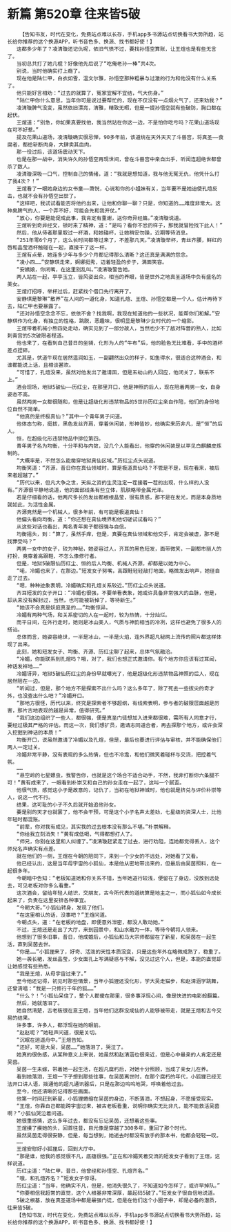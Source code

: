 # 新篇 第520章 往来皆5破
        【告知书友，时代在变化，免费站点难以长存，手机app多书源站点切换看书大势所趋，站长给你推荐的这个换源APP，听书音色多、换源、找书都好使！】
       这都多少年了？凌清璇还记仇呢，依旧气愤不过，要找孙悟空算账，让王煊也是有些无言了。
       当初总共打了她几棍？好像他先后说了“吃俺老孙一棒”共4次。
       别说，当时他确实打上瘾了。
       现在他是陆仁甲，白衣如雪，温文尔雅，孙悟空那种粗暴与过激的行为和他没有什么关系了。
       他只能好言相劝：“过去的就算了，冤家宜解不宜结，气大伤身。”
       “陆仁甲你什么意思，当年你可是说过要帮忙的，现在不仅没有一点烟火气了，还来劝我？”
       凌清璇脾气没变，虽然依旧漂亮，清雅，精致无暇，但是一提孙悟空就有些破防，胸口都在起伏。
       王煊道：“别急，你如果真要找他，我当然站在你这一边，不是怕你吃亏吗？花果山道场现在可不好惹。”
       提及花果山道场，凌清璇确实很忌惮，90多年前，该道统在天外天灭了斗兽宫，将真圣——食腐者，都给斩断肉身，大肆卖其血肉。
       那一役过后，该道场震动天下。
       也是在那一战中，消失许久的孙悟空再现世间，曾在斗兽宫中亲自出手，听闻连超绝世都曾杀了数人。
       凌清璇深吸一口气，控制自己的情绪，道：“我就是想知道，我与他无冤无仇，他凭什么打了我4次？！”
       王煊看了一眼她身边的女书童——萧悦，心说和你的小姐妹有关，当年要不是她迫使孔煊反击，也就不会有孙悟空出世了。
       “这样吧，我试试看能否将他约出来，让他和你聊一聊？只是，你知道的……难度非常大。这种臭脾气的人，一个弄不好，可能会先和我开仗。”
       “放心，你要是能促成此事，我肯定有重谢，送你奇异经篇。”凌清璇说道。
       王煊听到奇异经文，顿时来了精神，道：“是吗？看你不忿的样子，那我就冒险找下此人！”
       然后，他从侍者那里取过一杯酒，和她碰杯，让她稍安勿躁，近期等待消息。
       “251年零6个月了，这么长时间都等过来了，不差那几天。”凌清璇举杯，青丝齐腰，鲜红的唇和晶莹酒杯触碰在一起，直接干了这一杯。
       王煊有点晕，她连多少年与多少个月都记得那么清晰？这还真是满满的怨念。
       “凌小四……”安静琪走来，婀娜挺秀，迈着轻盈的步子，满面笑容。
       “安姨娘，你闭嘴，在这里别乱叫。”凌清璇警告她。
       两人站在一起，亭亭玉立，皆风姿出众，相当的养眼，皆是世外之地真圣道场中负有盛名的美女。
       王煊打招呼，举杯过后，赶紧找个借口先行离开了。
       安静琪是黎琳“散养”在人间的一道化身，知道孔煊、王煊、孙悟空都是一个人，估计再待下去，陆仁甲也要暴露了。
       “还对孙悟空念念不忘，依依不舍？找我啊，我现在知道他的一些状况，能帮你们和解。”安静琪作为化身，有独立的性格，跳脱，恶趣味，很明显是黎琳少女时代的一个缩影。
       王煊带着机械小熊四处走动，确实见到了一部分故人，当然也少不了敌对阵营的熟人，比如刺青宫的5次破限者程道。
       他也来了，在看到自己昔日的坐骑，化形为人的“牛布”后，他的脸色无比难看，手中的酒杯差点捏碎。
       尤其是，伏道牛现在居然温润如玉，一副翩然出众的样子，如鱼得水，很适合这种酒会，和谁都能说上话，且相谈甚欢。
       “可惜了，孔煊没来，虽然对他发出了邀请函，但是五劫山的人回应，他闭关了，联系不上。”
       酒会现场，地狱5破仙——历红尘，在那里开口，他是神照的后人，现在陪着两男一女，自身姿态不高。
       虽然两男一女都很随和，但是让超级化形违禁物品的5世孙历红尘亲自作陪，他们的身份地位自然不简单。
       “他真的是终极真仙？”其中一个青年男子问道。
       他体态匀称，挺拔，黑色发丝齐肩，穿着休闲装，形神皆妙，他确实来历非凡，是“恒”的后人。
       恒，在超级化形违禁物品中排位第四。
       青年男子名为均衡，十分平和与内敛，没几个人能看出，他穿的休闲装是以罕见白麒麟皮炼制的。
       “大概率是，不然怎么能凿穿地狱真仙区域。”历红尘点头说道。
       均衡笑道：“齐源，昔日你在真仙领域时，算是极道真仙吗？不管是不是，现在看来，被后来者超越了。”
       “历代以来，但凡大争之世，天纵之资的生灵注定一茬接着一茬的出现，什么样的人没有。”齐源很平静地说道，他的面部线条有些立体，肌肤略带金属光泽。
       若是仔细看的话，他两尺多长的发丝都根根晶莹，很有质感，那不是在发光，而是本身质地就如此，为活性金属。
       齐源竟然是一个机械人，很多年前，有可能是极道真仙！
       他偏头看向均衡，道：“你还想在真仙境界和他切磋试试看吗？”
       从这些对话也看出，两名青年男子都很强与自信。
       均衡摇头，到：“算了，虽然手痒，但是，真要在真仙领域和他交手，肯定会被虐，那不是找罪受吗？”
       两男一女中的女子，较为神秘，她姿容过人，齐耳的黑色短发，面带微笑，一副都市丽人的打扮，竟穿着高跟鞋，不怎么像修行者。
       但是，地狱5破限仙历红尘、恒的后人均衡、机械人齐源，却都是以她为中心。
       “喏，冷媚也来了，在那边。”短发女子努嘴，高跟鞋轻轻敲打地面，略微发出响声，她径自走了过去。
       “嗯，种种迹象表明，冷媚确实和孔煊关系较近。”历红尘点头说道。
       齐耳短发的女子开口：“冷媚也很强，不要单看表象，她或许具备非常强大的血脉，但是，却从来没有解封过，当然，也可能被斩掉了，等待新生。”
       “她该不会真是妖庭真圣的……”均衡惊异。
       冷媚有两种气场，和关系密切的人在一起时，较为热情，十分灿烂。
       而平日间，在外行走时，她则是冰山美人，气质与神韵相当的冷冽，这样也避免了很多人的搭讪。
       总体而言，她姿容绝世，一半是冰山，一半是火焰，连外界超凡秘网上流传的照片都这样体现了出来。
       此刻，她和短发女子、均衡、齐源、历红尘聊了起来，总体气氛融洽。
       “冷媚，你能联系到孔煊吗？哦，对了，我们也想正式邀请你。有个地方你应该有过耳闻，神话发祥地……”
       冷媚讶异，地狱5破仙历红尘的身份早就曝光了，他是超级化形违禁物品神照的后人，现在居然陪在一边。
       “听闻过，但是，那个地方不是探索不出什么吗？这么多年了，除了死去一些拔尖的奇才外，也没查出什么吧？”冷媚开口。
       “那地方很怪，历代以来，终究是探索者不够超纲，有线索表明，参与者的破限层面越是厉害，那片古地表现的越是异常，值得研究。”
       “我们这边组织了一些人，都很强，便是真圣门徒想加入进来都很难，需所有人同意才行，要经过极其严格的评估。而这一次，我们想扩员，邀请志同道合者，再去探那个地方，或许会深入挖掘到神话的本质！”
       均衡开口，说虽然邀请了冷媚以及孔煊，但是，最后也要进行评估与审核，并不能确保他们两人一定过关。
       冷媚非常平静，没有表现的多么热情，但也不冷澹，和他们微笑着碰杯与交流，把控着气氛。
       ……
       “悬空岭的七星嫖虫，我警告你，也就是这个场合不适合动手，不然，我非打断你六条腿不可！”黄有成来了，一眼看到朴崇又和自己的孙女走在一起了，这叫一个腻歪。
       他很气愤，感觉这小子是故意的，记仇了，当初在地狱神城时，他也就是挤兑与评价朴崇等人，说这一代不行。
       结果，这可耻的小子不久后就开始追他孙女。
       要是别的天才也就罢了，他不会干预，可是这个小子名声太差劲，七星级的资深人士，比他年轻时都混账。
       “前辈，你对我有成见，其实我的过去根本没有那么不堪。”朴崇解释。
       “你给我立刻消失！”黄有成低喝，气得都想打人了。
       “师兄，你别在这里和人纠缠了。”凌清璇赶紧走了过去，进行劝阻，连她都觉得丢人，这个师兄名声确实有点差。
       就在他们的一侧，王煊在今朝的陪同下，来到一个少女的不远处，对她看了又看。
       他已经认出，这是当年母宇宙的小狐仙，本是他从密地带出来的，但最后由吴茵照料，在一起很多年。
       今朝暗中告知：“老板知道她和你关系不错，当年她道行较浅，便留在了身边，没放到远处去，可见老板对你多么看重。”
       这次酒会，留给年轻人结识，交朋友，古今所代表的道统算是地主之一，而小狐仙如今成长起来了，负责在这里安排各种事宜。
       “今朝大哥。”小狐仙转身，发现了他们。
       “在这里相认的话，没事吧？”王煊问道。
       今朝点头，道：“在老板的地盘，即便意外泄密，都没人敢动她。”
       不过，王煊还是走出了大厅，来到园景中，和山水融为一体，等待今朝将人领来。
       他想到了很多旧事，昔日，他成婚后，小狐仙和马大宗师都留在了新星，和吴茵在一起生活，直到吴茵去世。
       “你是……”小狐狸来了，好奇、活泼的天性本质没变，只是这些年外在略微成熟了，稳重了。
       她一袭长裙，发丝晶莹，少女面孔上写满疑惑与不解，没见过这个人，但是，本能的直觉却让她感觉有些熟悉。
       “我是王煊，从母宇宙过来了。”
       至今他还记得，初见时那些情景，当年小狐狸还没化形，学大吴走猫步，和赵清涵学跳舞，还曾清唱：“我是一只修行千年的狐……”
       “什么？！”小狐仙呆住了，整个人都傻在那里，很多事浮现心间，像是快进的电影般翻篇。
       然后，她就落泪了。
       她自然清楚，古老板很在意王煊，当年他们这群没成仙的人能够被带走，就是王煊和古今交易的结果。
       许多事，许多人，都浮现在她的眼前。
       “赵赵呢？”她轻声问道，很是关切。
       “沉眠在逍遥舟中。”王煊告知。
       “还好，可是大吴，吴茵……”她落泪了，哭泣了。
       她真的很伤感，从某种意义上来说，她虽然和赵清涵也很亲近，但是心中最亲的人肯定还是吴茵。
       吴茵一生未嫁，带着她一起生活，在超凡腐朽后，对她十分照顾，当成了亲女儿在养。
       看到她落泪，王煊一下子想到那些往事，在吴茵离世时，在那个腐朽的年代，小狐狸已经无法开口讲人语，拨通他的超凡通讯器后，只是在那边呜呜地哭，呼唤着他过去。
       至今，他还清晰的记得那些画面。
       他第一时间赶到新星，小狐狸蜷缩在吴茵的身边，不断落泪，不想起身，不愿接受现实。
       “王煊，你靠自己都能跨宇宙过来，被古老板看重，说明你确实无比非凡，能不能救活吴茵啊？”小狐仙哭泣着问道。
       她很重感情，这么多年过去，都没有忘记吴茵，还想着这些事。
       王煊摸了摸她的头，回首往昔，目光像是穿越了300多年，重回了那个时代。
       虽然吴茵走得很安静，但是，每当想到，她逝去时都没有放手的那本书，他都会轻轻一叹。
       ……
       王煊安慰好小狐狸后，回到大厅中。
       “那是谁，给我的感觉很不凡，底蕴很强。”正在和冷媚笑着交流的短发女子看到了王煊，这样说道。
       历红尘道：“陆仁甲，昔日，他曾经和孙悟空、孔煊齐名。”
       “哦，和孔煊齐名？”短发女子惊讶。
       历红尘道：“当年，他确实不凡，但是，他消失很久了，不知道如今怎样了，或许早掉队。”
       “你要相信我超常的直觉，这个人根基非常深厚，最起码5破了。”短发女子很自信地说道。
       5破之根基，放在真圣道场中都是最强门徒，但是在他们这个小圈子中，却是必备的潜质，往来皆5破。
       【告知书友，时代在变化，免费站点难以长存，手机app多书源站点切换看书大势所趋，站长给你推荐的这个换源APP，听书音色多、换源、找书都好使！】